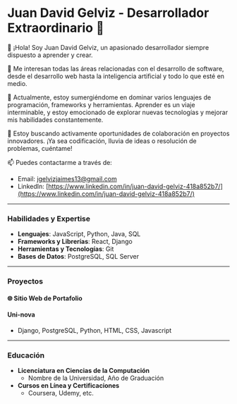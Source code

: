 # Juan David Gelviz - Desarrollador Extraordinario 🚀

👋 ¡Hola! Soy Juan David Gelviz, un apasionado desarrollador siempre dispuesto a aprender y crear.

👀 Me interesan todas las áreas relacionadas con el desarrollo de software, desde el desarrollo web hasta la inteligencia artificial y todo lo que esté en medio.

🌱 Actualmente, estoy sumergiéndome en dominar varios lenguajes de programación, frameworks y herramientas. Aprender es un viaje interminable, y estoy emocionado de explorar nuevas tecnologías y mejorar mis habilidades constantemente.

💼 Estoy buscando activamente oportunidades de colaboración en proyectos innovadores. ¡Ya sea codificación, lluvia de ideas o resolución de problemas, cuéntame!

📫 Puedes contactarme a través de:
- Email: [jgelvizjaimes13@gmail.com](mailto:jgelvizjaimes13@gmail.com)
- LinkedIn: [https://www.linkedin.com/in/juan-david-gelviz-418a852b7/](https://www.linkedin.com/in/juan-david-gelviz-418a852b7/)


---

### Habilidades y Expertise

- **Lenguajes**: JavaScript, Python, Java, SQL
- **Frameworks y Librerías**: React, Django
- **Herramientas y Tecnologías**: Git
- **Bases de Datos**: PostgreSQL, SQL Server


---

### Proyectos

#### 🌐 Sitio Web de Portafolio
#### Uni-nova
- Django, PostgreSQL, Python, HTML, CSS, Javascript
---

### Educación

- **Licenciatura en Ciencias de la Computación**
  - Nombre de la Universidad, Año de Graduación
- **Cursos en Línea y Certificaciones**
  - Coursera, Udemy, etc.


